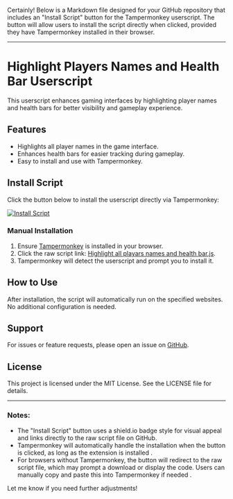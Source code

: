 Certainly! Below is a Markdown file designed for your GitHub repository that includes an "Install Script" button for the Tampermonkey userscript. The button will allow users to install the script directly when clicked, provided they have Tampermonkey installed in their browser.

---

# Highlight Players Names and Health Bar Userscript

This userscript enhances gaming interfaces by highlighting player names and health bars for better visibility and gameplay experience.

## Features
- Highlights all player names in the game interface.
- Enhances health bars for easier tracking during gameplay.
- Easy to install and use with Tampermonkey.

## Install Script

Click the button below to install the userscript directly via Tampermonkey:

[![Install Script](https://img.shields.io/badge/Install%20Script-Tampermonkey-blue?style=for-the-badge&logo=tampermonkey)](https://github.com/alyaparan/scripts/raw/main/Highlight%20all%20playars%20names%20and%20health%20bar.js)

### Manual Installation
1. Ensure [Tampermonkey](https://www.tampermonkey.net/) is installed in your browser.
2. Click the raw script link: [Highlight all playars names and health bar.js](https://github.com/alyaparan/scripts/raw/main/Highlight%20all%20playars%20names%20and%20health%20bar.js).
3. Tampermonkey will detect the userscript and prompt you to install it.

## How to Use
After installation, the script will automatically run on the specified websites. No additional configuration is needed.

## Support
For issues or feature requests, please open an issue on [GitHub](https://github.com/alyaparan/scripts).

## License
This project is licensed under the MIT License. See the LICENSE file for details.

---

### Notes:
- The "Install Script" button uses a shield.io badge style for visual appeal and links directly to the raw script file on GitHub.
- Tampermonkey will automatically handle the installation when the button is clicked, as long as the extension is installed .
- For browsers without Tampermonkey, the button will redirect to the raw script file, which may prompt a download or display the code. Users can manually copy and paste this into Tampermonkey if needed .

Let me know if you need further adjustments!
